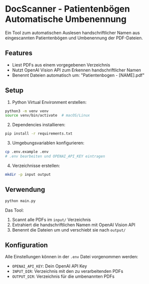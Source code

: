 # DocScanner - Patientenbögen Automatische Umbenennung

Ein Tool zum automatischen Auslesen handschriftlicher Namen aus eingescannten Patientenbögen und Umbenennung der PDF-Dateien.

## Features

- Liest PDFs aus einem vorgegebenen Verzeichnis
- Nutzt OpenAI Vision API zum Erkennen handschriftlicher Namen
- Benennt Dateien automatisch um: "Patientenbogen - [NAME].pdf"

## Setup

1. Python Virtual Environment erstellen:
```bash
python3 -m venv venv
source venv/bin/activate  # macOS/Linux
```

2. Dependencies installieren:
```bash
pip install -r requirements.txt
```

3. Umgebungsvariablen konfigurieren:
```bash
cp .env.example .env
# .env bearbeiten und OPENAI_API_KEY eintragen
```

4. Verzeichnisse erstellen:
```bash
mkdir -p input output
```

## Verwendung

```bash
python main.py
```

Das Tool:
1. Scannt alle PDFs im `input/` Verzeichnis
2. Extrahiert die handschriftlichen Namen mit OpenAI Vision API
3. Benennt die Dateien um und verschiebt sie nach `output/`

## Konfiguration

Alle Einstellungen können in der `.env` Datei vorgenommen werden:
- `OPENAI_API_KEY`: Dein OpenAI API Key
- `INPUT_DIR`: Verzeichnis mit den zu verarbeitenden PDFs
- `OUTPUT_DIR`: Verzeichnis für die umbenannten PDFs
